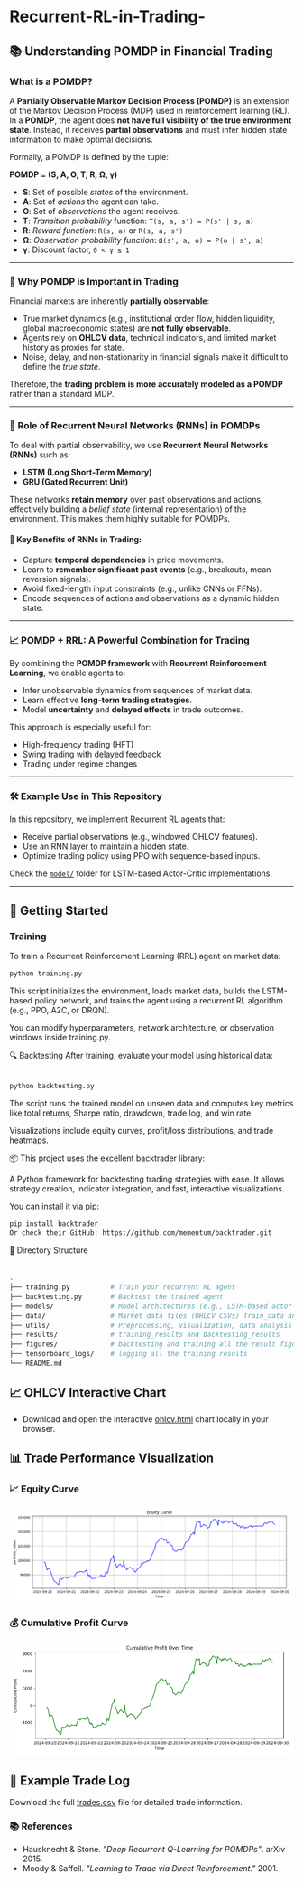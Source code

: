 # Recurrent-RL-in-Trading-

## 📚 Understanding POMDP in Financial Trading

### What is a POMDP?

A **Partially Observable Markov Decision Process (POMDP)** is an extension of the Markov Decision Process (MDP) used in reinforcement learning (RL). In a **POMDP**, the agent does **not have full visibility of the true environment state**. Instead, it receives **partial observations** and must infer hidden state information to make optimal decisions.

Formally, a POMDP is defined by the tuple:

**POMDP = (S, A, O, T, R, Ω, γ)**

- **S**: Set of possible *states* of the environment.
- **A**: Set of *actions* the agent can take.
- **O**: Set of *observations* the agent receives.
- **T**: *Transition probability* function: `T(s, a, s') = P(s' | s, a)`
- **R**: *Reward function*: `R(s, a)` or `R(s, a, s')`
- **Ω**: *Observation probability function*: `Ω(s', a, o) = P(o | s', a)`
- **γ**: Discount factor, `0 < γ ≤ 1`

---

### 🤖 Why POMDP is Important in Trading

Financial markets are inherently **partially observable**:
- True market dynamics (e.g., institutional order flow, hidden liquidity, global macroeconomic states) are **not fully observable**.
- Agents rely on **OHLCV data**, technical indicators, and limited market history as proxies for state.
- Noise, delay, and non-stationarity in financial signals make it difficult to define the *true state*.

Therefore, the **trading problem is more accurately modeled as a POMDP** rather than a standard MDP.

---

### 🔁 Role of Recurrent Neural Networks (RNNs) in POMDPs

To deal with partial observability, we use **Recurrent Neural Networks (RNNs)** such as:
- **LSTM (Long Short-Term Memory)**
- **GRU (Gated Recurrent Unit)**

These networks **retain memory** over past observations and actions, effectively building a *belief state* (internal representation) of the environment. This makes them highly suitable for POMDPs.

#### 🔑 Key Benefits of RNNs in Trading:
- Capture **temporal dependencies** in price movements.
- Learn to **remember significant past events** (e.g., breakouts, mean reversion signals).
- Avoid fixed-length input constraints (e.g., unlike CNNs or FFNs).
- Encode sequences of actions and observations as a dynamic hidden state.

---

### 📈 POMDP + RRL: A Powerful Combination for Trading

By combining the **POMDP framework** with **Recurrent Reinforcement Learning**, we enable agents to:
- Infer unobservable dynamics from sequences of market data.
- Learn effective **long-term trading strategies**.
- Model **uncertainty** and **delayed effects** in trade outcomes.

This approach is especially useful for:
- High-frequency trading (HFT)
- Swing trading with delayed feedback
- Trading under regime changes

---

### 🛠️ Example Use in This Repository

In this repository, we implement Recurrent RL agents that:
- Receive partial observations (e.g., windowed OHLCV features).
- Use an RNN layer to maintain a hidden state.
- Optimize trading policy using PPO with sequence-based inputs.

Check the [`model/`](./model) folder for LSTM-based Actor-Critic implementations.

---
## 🚀 Getting Started

###  Training

To train a Recurrent Reinforcement Learning (RRL) agent on market data:

```bash
python training.py
``` 
This script initializes the environment, loads market data, builds the LSTM-based policy network, and trains the agent using a recurrent RL algorithm (e.g., PPO, A2C, or DRQN).

You can modify hyperparameters, network architecture, or observation windows inside training.py.

🔍 Backtesting
After training, evaluate your model using historical data:

``` bash

python backtesting.py
```
The script runs the trained model on unseen data and computes key metrics like total returns, Sharpe ratio, drawdown, trade log, and win rate.

Visualizations include equity curves, profit/loss distributions, and trade heatmaps.

📦 This project uses the excellent backtrader library:

A Python framework for backtesting trading strategies with ease. It allows strategy creation, indicator integration, and fast, interactive visualizations.

You can install it via pip:

``` bash
pip install backtrader
Or check their GitHub: https://github.com/mementum/backtrader.git
```
📂 Directory Structure
``` bash

.
├── training.py          # Train your recurrent RL agent
├── backtesting.py       # Backtest the trained agent
├── models/              # Model architectures (e.g., LSTM-based actor-critic)
├── data/                # Market data files (OHLCV CSVs) Train_data and Test_data 
├── utils/               # Preprocessing, visualization, data analysis
├── results/             # training_results and backtesting_results
├── figures/             # backtesting and training all the result figures 
├── tensorboard_logs/    # logging all the training results
└── README.md
```

## 📈 OHLCV Interactive Chart

- Download and open the interactive [ohlcv.html](./figures/ohlcv_train_test_split.html) chart locally in your browser.

## 📊 Trade Performance Visualization

### 📈 Equity Curve
![Equity Curve](./figures/equity_curve.png)

### 💰 Cumulative Profit Curve
![Cumulative Profit Curve](./figures/cumulative_profit.png)

## 📄 Example Trade Log

Download the full [trades.csv](./results/backtest_results/executed_trades.csv) file for detailed trade information.

### 📚 References

- Hausknecht & Stone. *"Deep Recurrent Q-Learning for POMDPs"*. arXiv 2015.
- Moody & Saffell. *"Learning to Trade via Direct Reinforcement."* 2001.

